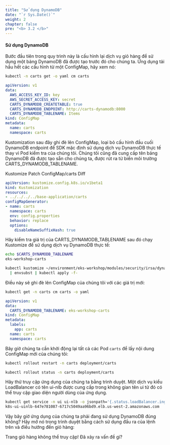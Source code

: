 ```yaml
---
title: "Sử dụng DynamoDB"
date: "`r Sys.Date()`"
weight: 2
chapter: false
pre: "<b> 3.2 </b>"
---
```



#### Sử dụng DynamoDB


Bước đầu tiên trong quy trình này là cấu hình lại dịch vụ giỏ hàng để sử dụng một bảng DynamoDB đã được tạo trước đó cho chúng ta. Ứng dụng tải hầu hết các cấu hình từ một ConfigMap, hãy xem nó:

```bash
kubectl -n carts get -o yaml cm carts
```

```yaml
apiVersion: v1
data:
  AWS_ACCESS_KEY_ID: key
  AWS_SECRET_ACCESS_KEY: secret
  CARTS_DYNAMODB_CREATETABLE: true
  CARTS_DYNAMODB_ENDPOINT: http://carts-dynamodb:8000
  CARTS_DYNAMODB_TABLENAME: Items
kind: ConfigMap
metadata:
  name: carts
  namespace: carts
```

Kustomization sau đây ghi đè lên ConfigMap, loại bỏ cấu hình đầu cuối DynamoDB endpoint để SDK mặc định sử dụng dịch vụ DynamoDB thực tế thay vì Pod kiểm tra của chúng tôi. Chúng tôi cũng đã cung cấp tên bảng DynamoDB đã được tạo sẵn cho chúng ta, được rút ra từ biến môi trường CARTS_DYNAMODB_TABLENAME.

Kustomize Patch
ConfigMap/carts
Diff
```yaml
apiVersion: kustomize.config.k8s.io/v1beta1
kind: Kustomization
resources:
- ../../../../base-application/carts
configMapGenerator:
- name: carts
  namespace: carts
  env: config.properties
  behavior: replace
  options:
    disableNameSuffixHash: true
```

Hãy kiểm tra giá trị của CARTS_DYNAMODB_TABLENAME sau đó chạy Kustomize để sử dụng dịch vụ DynamoDB thực tế:

```bash
echo $CARTS_DYNAMODB_TABLENAME
eks-workshop-carts

kubectl kustomize ~/environment/eks-workshop/modules/security/irsa/dynamo \
  | envsubst | kubectl apply -f-
```

Điều này sẽ ghi đè lên ConfigMap của chúng tôi với các giá trị mới:

```bash
kubectl get -n carts cm carts -o yaml
```

```yaml
apiVersion: v1
data:
  CARTS_DYNAMODB_TABLENAME: eks-workshop-carts
kind: ConfigMap
metadata:
  labels:
    app: carts
  name: carts
  namespace: carts
```

Bây giờ chúng ta cần khởi động lại tất cả các Pod `carts` để lấy nội dung ConfigMap mới của chúng tôi:

```bash
kubectl rollout restart -n carts deployment/carts
```

```bash
kubectl rollout status -n carts deployment/carts
```

Hãy thử truy cập ứng dụng của chúng ta bằng trình duyệt. Một dịch vụ kiểu LoadBalancer có tên ui-nlb được cung cấp trong không gian tên ui từ đó có thể truy cập giao diện người dùng của ứng dụng.

```bash
kubectl get service -n ui ui-nlb -o jsonpath='{.status.loadBalancer.ingress[*].hostname}{"\n"}'
k8s-ui-uinlb-647e781087-6717c5049aa96bd9.elb.us-west-2.amazonaws.com
```

Vậy bây giờ ứng dụng của chúng ta phải đang sử dụng DynamoDB đúng không? Hãy mở nó trong trình duyệt bằng cách sử dụng đầu ra của lệnh trên và điều hướng đến giỏ hàng:

Trang giỏ hàng không thể truy cập! Đã xảy ra vấn đề gì?